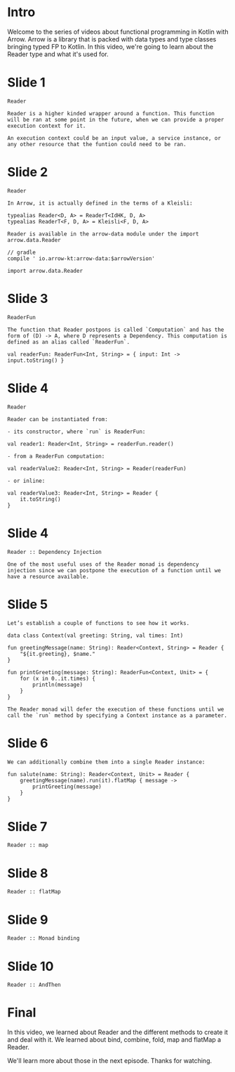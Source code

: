 # Intro

Welcome to the series of videos about functional programming in Kotlin with Arrow. Arrow is a library that is packed with data types and type classes bringing typed FP to Kotlin. In this video, we're going to learn about the Reader type and what it's used for.

# Slide 1
```
Reader

Reader is a higher kinded wrapper around a function. This function will be ran at some point in the future, when we can provide a proper execution context for it.

An execution context could be an input value, a service instance, or any other resource that the funtion could need to be ran.

```

# Slide 2
```
Reader

In Arrow, it is actually defined in the terms of a Kleisli:

typealias Reader<D, A> = ReaderT<IdHK, D, A>
typealias ReaderT<F, D, A> = Kleisli<F, D, A>

Reader is available in the arrow-data module under the import arrow.data.Reader

// gradle
compile ' io.arrow-kt:arrow-data:$arrowVersion'

import arrow.data.Reader
```

# Slide 3
```
ReaderFun

The function that Reader postpons is called `Computation` and has the form of (D) -> A, where D represents a Dependency. This computation is defined as an alias called `ReaderFun`.

val readerFun: ReaderFun<Int, String> = { input: Int -> input.toString() }
```

# Slide 4
```
Reader

Reader can be instantiated from:

- its constructor, where `run` is ReaderFun:

val reader1: Reader<Int, String> = readerFun.reader()

- from a ReaderFun computation:

val readerValue2: Reader<Int, String> = Reader(readerFun)

- or inline:

val readerValue3: Reader<Int, String> = Reader {
    it.toString()
}
```

# Slide 4
```
Reader :: Dependency Injection

One of the most useful uses of the Reader monad is dependency injection since we can postpone the execution of a function until we have a resource available.
````

# Slide 5
```
Let’s establish a couple of functions to see how it works.

data class Context(val greeting: String, val times: Int)

fun greetingMessage(name: String): Reader<Context, String> = Reader {
    "${it.greeting}, $name."
}

fun printGreeting(message: String): ReaderFun<Context, Unit> = {
    for (x in 0..it.times) {
        println(message)
    }
}

The Reader monad will defer the execution of these functions until we call the `run` method by specifying a Context instance as a parameter.
```

# Slide 6
```
We can additionally combine them into a single Reader instance:

fun salute(name: String): Reader<Context, Unit> = Reader {
    greetingMessage(name).run(it).flatMap { message ->
        printGreeting(message)
    }
}
```

# Slide 7
```
Reader :: map
```

# Slide 8
```
Reader :: flatMap
```

# Slide 9
```
Reader :: Monad binding
```

# Slide 10
```
Reader :: AndThen
```

# Final

In this video, we learned about Reader and the different methods to create it and deal with it. We learned about bind, combine, fold, map and flatMap a Reader.

We'll learn more about those in the next episode. Thanks for watching.

